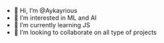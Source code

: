- 👋 Hi, I’m @Aykayrious
- 👀 I’m interested in ML and AI
- 🌱 I’m currently learning JS
- 💞️ I’m looking to collaborate on all type of projects

<!---
Aykayrious/Aykayrious is a ✨ special ✨ repository because its `README.md` (this file) appears on your GitHub profile.
You can click the Preview link to take a look at your changes.
--->
